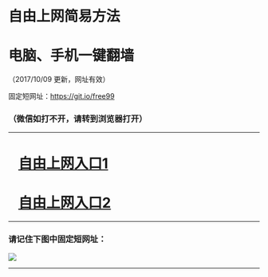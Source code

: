 ﻿# 自由上网简易方法

# 电脑、手机一键翻墙

（2017/10/09 更新，网址有效）

固定短网址：https://git.io/free99

### （微信如打不开，请转到浏览器打开）


***





# &nbsp;&nbsp; <a href="http://ft167881255.fwq-tz-1001.info/fwqtz01.html?t=100900124385 " target="_blank">自由上网入口1</a>
# &nbsp;&nbsp; <a href="http://ft1102420399.fwq-tz-1002.info/fwqtz02.html?t=10090015458 " target="_blank">自由上网入口2</a>
***

### 请记住下图中固定短网址：

<img src="https://s3-us-west-2.amazonaws.com/fwq-1001/yjfq-20170905okok.png" /> 


***

